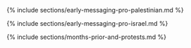 
{% include sections/early-messaging-pro-palestinian.md %}

{% include sections/early-messaging-pro-israel.md %}

{% include sections/months-prior-and-protests.md %}





